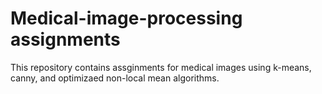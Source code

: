 # Medical-image-processing assignments

This repository contains assginments for medical images using k-means, canny, and optimizaed non-local mean algorithms. 
